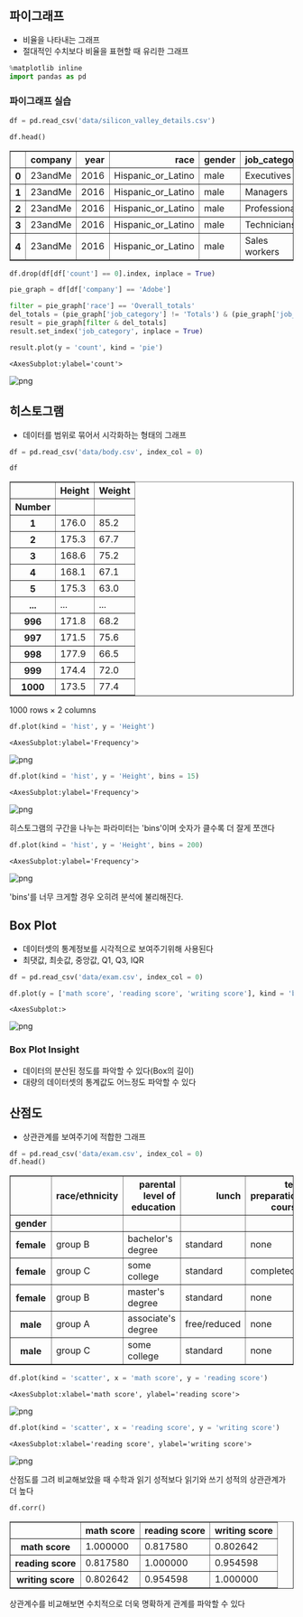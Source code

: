 ## 파이그래프

- 비율을 나타내는 그래프
- 절대적인 수치보다 비율을 표현할 때 유리한 그래프


```python
%matplotlib inline
import pandas as pd
```

### 파이그래프 실습


```python
df = pd.read_csv('data/silicon_valley_details.csv')
```


```python
df.head()
```




<div>
<style scoped>
    .dataframe tbody tr th:only-of-type {
        vertical-align: middle;
    }

    .dataframe tbody tr th {
        vertical-align: top;
    }

    .dataframe thead th {
        text-align: right;
    }
</style>
<table border="1" class="dataframe">
  <thead>
    <tr style="text-align: right;">
      <th></th>
      <th>company</th>
      <th>year</th>
      <th>race</th>
      <th>gender</th>
      <th>job_category</th>
      <th>count</th>
    </tr>
  </thead>
  <tbody>
    <tr>
      <th>0</th>
      <td>23andMe</td>
      <td>2016</td>
      <td>Hispanic_or_Latino</td>
      <td>male</td>
      <td>Executives</td>
      <td>0</td>
    </tr>
    <tr>
      <th>1</th>
      <td>23andMe</td>
      <td>2016</td>
      <td>Hispanic_or_Latino</td>
      <td>male</td>
      <td>Managers</td>
      <td>1</td>
    </tr>
    <tr>
      <th>2</th>
      <td>23andMe</td>
      <td>2016</td>
      <td>Hispanic_or_Latino</td>
      <td>male</td>
      <td>Professionals</td>
      <td>7</td>
    </tr>
    <tr>
      <th>3</th>
      <td>23andMe</td>
      <td>2016</td>
      <td>Hispanic_or_Latino</td>
      <td>male</td>
      <td>Technicians</td>
      <td>0</td>
    </tr>
    <tr>
      <th>4</th>
      <td>23andMe</td>
      <td>2016</td>
      <td>Hispanic_or_Latino</td>
      <td>male</td>
      <td>Sales workers</td>
      <td>0</td>
    </tr>
  </tbody>
</table>
</div>




```python
df.drop(df[df['count'] == 0].index, inplace = True)
```


```python
pie_graph = df[df['company'] == 'Adobe']
```


```python
filter = pie_graph['race'] == 'Overall_totals'
del_totals = (pie_graph['job_category'] != 'Totals') & (pie_graph['job_category'] != 'Previous_totals')
result = pie_graph[filter & del_totals]
result.set_index('job_category', inplace = True)
```


```python
result.plot(y = 'count', kind = 'pie')
```




    <AxesSubplot:ylabel='count'>




    
![png](output_8_1.png)
    


## 히스토그램

- 데이터를 범위로 묶어서 시각화하는 형태의 그래프


```python
df = pd.read_csv('data/body.csv', index_col = 0)
```


```python
df
```




<div>
<style scoped>
    .dataframe tbody tr th:only-of-type {
        vertical-align: middle;
    }

    .dataframe tbody tr th {
        vertical-align: top;
    }

    .dataframe thead th {
        text-align: right;
    }
</style>
<table border="1" class="dataframe">
  <thead>
    <tr style="text-align: right;">
      <th></th>
      <th>Height</th>
      <th>Weight</th>
    </tr>
    <tr>
      <th>Number</th>
      <th></th>
      <th></th>
    </tr>
  </thead>
  <tbody>
    <tr>
      <th>1</th>
      <td>176.0</td>
      <td>85.2</td>
    </tr>
    <tr>
      <th>2</th>
      <td>175.3</td>
      <td>67.7</td>
    </tr>
    <tr>
      <th>3</th>
      <td>168.6</td>
      <td>75.2</td>
    </tr>
    <tr>
      <th>4</th>
      <td>168.1</td>
      <td>67.1</td>
    </tr>
    <tr>
      <th>5</th>
      <td>175.3</td>
      <td>63.0</td>
    </tr>
    <tr>
      <th>...</th>
      <td>...</td>
      <td>...</td>
    </tr>
    <tr>
      <th>996</th>
      <td>171.8</td>
      <td>68.2</td>
    </tr>
    <tr>
      <th>997</th>
      <td>171.5</td>
      <td>75.6</td>
    </tr>
    <tr>
      <th>998</th>
      <td>177.9</td>
      <td>66.5</td>
    </tr>
    <tr>
      <th>999</th>
      <td>174.4</td>
      <td>72.0</td>
    </tr>
    <tr>
      <th>1000</th>
      <td>173.5</td>
      <td>77.4</td>
    </tr>
  </tbody>
</table>
<p>1000 rows × 2 columns</p>
</div>




```python
df.plot(kind = 'hist', y = 'Height')
```




    <AxesSubplot:ylabel='Frequency'>




    
![png](output_12_1.png)
    



```python
df.plot(kind = 'hist', y = 'Height', bins = 15)
```




    <AxesSubplot:ylabel='Frequency'>




    
![png](output_13_1.png)
    


히스토그램의 구간을 나누는 파라미터는 'bins'이며 숫자가 클수록 더 잘게 쪼갠다


```python
df.plot(kind = 'hist', y = 'Height', bins = 200)
```




    <AxesSubplot:ylabel='Frequency'>




    
![png](output_15_1.png)
    


'bins'를 너무 크게할 경우 오히려 분석에 불리해진다.

## Box Plot

- 데이터셋의 통계정보를 시각적으로 보여주기위해 사용된다
- 최댓값, 최솟값, 중앙값, Q1, Q3, IQR


```python
df = pd.read_csv('data/exam.csv', index_col = 0)

df.plot(y = ['math score', 'reading score', 'writing score'], kind = 'box')
```




    <AxesSubplot:>




    
![png](output_18_1.png)
    


### Box Plot Insight

- 데이터의 분산된 정도를 파악할 수 있다(Box의 길이)
- 대량의 데이터셋의 통계값도 어느정도 파악할 수 있다

## 산점도

- 상관관계를 보여주기에 적합한 그래프


```python
df = pd.read_csv('data/exam.csv', index_col = 0)
df.head()
```




<div>
<style scoped>
    .dataframe tbody tr th:only-of-type {
        vertical-align: middle;
    }

    .dataframe tbody tr th {
        vertical-align: top;
    }

    .dataframe thead th {
        text-align: right;
    }
</style>
<table border="1" class="dataframe">
  <thead>
    <tr style="text-align: right;">
      <th></th>
      <th>race/ethnicity</th>
      <th>parental level of education</th>
      <th>lunch</th>
      <th>test preparation course</th>
      <th>math score</th>
      <th>reading score</th>
      <th>writing score</th>
    </tr>
    <tr>
      <th>gender</th>
      <th></th>
      <th></th>
      <th></th>
      <th></th>
      <th></th>
      <th></th>
      <th></th>
    </tr>
  </thead>
  <tbody>
    <tr>
      <th>female</th>
      <td>group B</td>
      <td>bachelor's degree</td>
      <td>standard</td>
      <td>none</td>
      <td>72</td>
      <td>72</td>
      <td>74</td>
    </tr>
    <tr>
      <th>female</th>
      <td>group C</td>
      <td>some college</td>
      <td>standard</td>
      <td>completed</td>
      <td>69</td>
      <td>90</td>
      <td>88</td>
    </tr>
    <tr>
      <th>female</th>
      <td>group B</td>
      <td>master's degree</td>
      <td>standard</td>
      <td>none</td>
      <td>90</td>
      <td>95</td>
      <td>93</td>
    </tr>
    <tr>
      <th>male</th>
      <td>group A</td>
      <td>associate's degree</td>
      <td>free/reduced</td>
      <td>none</td>
      <td>47</td>
      <td>57</td>
      <td>44</td>
    </tr>
    <tr>
      <th>male</th>
      <td>group C</td>
      <td>some college</td>
      <td>standard</td>
      <td>none</td>
      <td>76</td>
      <td>78</td>
      <td>75</td>
    </tr>
  </tbody>
</table>
</div>




```python
df.plot(kind = 'scatter', x = 'math score', y = 'reading score')
```




    <AxesSubplot:xlabel='math score', ylabel='reading score'>




    
![png](output_22_1.png)
    



```python
df.plot(kind = 'scatter', x = 'reading score', y = 'writing score')
```




    <AxesSubplot:xlabel='reading score', ylabel='writing score'>




    
![png](output_23_1.png)
    


산점도를 그려 비교해보았을 때 수학과 읽기 성적보다 읽기와 쓰기 성적의 상관관계가 더 높다


```python
df.corr()
```




<div>
<style scoped>
    .dataframe tbody tr th:only-of-type {
        vertical-align: middle;
    }

    .dataframe tbody tr th {
        vertical-align: top;
    }

    .dataframe thead th {
        text-align: right;
    }
</style>
<table border="1" class="dataframe">
  <thead>
    <tr style="text-align: right;">
      <th></th>
      <th>math score</th>
      <th>reading score</th>
      <th>writing score</th>
    </tr>
  </thead>
  <tbody>
    <tr>
      <th>math score</th>
      <td>1.000000</td>
      <td>0.817580</td>
      <td>0.802642</td>
    </tr>
    <tr>
      <th>reading score</th>
      <td>0.817580</td>
      <td>1.000000</td>
      <td>0.954598</td>
    </tr>
    <tr>
      <th>writing score</th>
      <td>0.802642</td>
      <td>0.954598</td>
      <td>1.000000</td>
    </tr>
  </tbody>
</table>
</div>



상관계수를 비교해보면 수치적으로 더욱 명확하게 관계를 파악할 수 있다


```python

```
